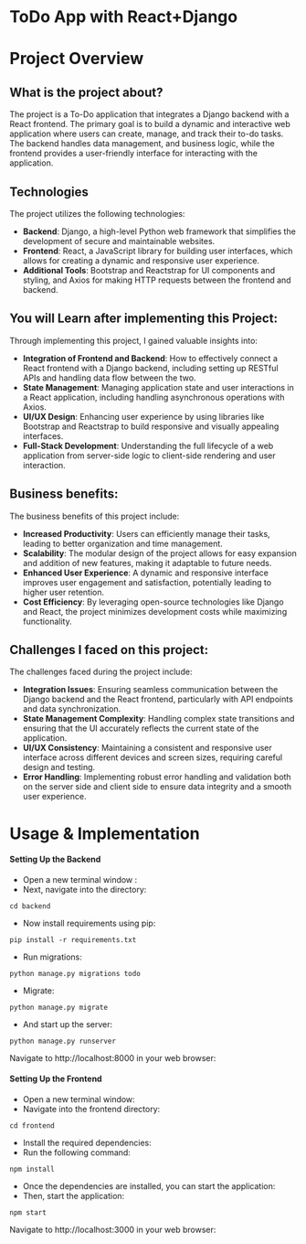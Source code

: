 # ToDo App with React+Django


# Project Overview

## What is the project about?

The project is a To-Do application that integrates a Django backend with a React frontend. The primary goal is to build a dynamic and interactive web application where users can create, manage, and track their to-do tasks. The backend handles data management,  and business logic, while the frontend provides a user-friendly interface for interacting with the application.

## Technologies

The project utilizes the following technologies:
- **Backend**: Django, a high-level Python web framework that simplifies the development of secure and maintainable websites.
- **Frontend**: React, a JavaScript library for building user interfaces, which allows for creating a dynamic and responsive user experience.
- **Additional Tools**: Bootstrap and Reactstrap for UI components and styling, and Axios for making HTTP requests between the frontend and backend.

## You will Learn after implementing this Project:

Through implementing this project, I gained valuable insights into:
- **Integration of Frontend and Backend**: How to effectively connect a React frontend with a Django backend, including setting up RESTful APIs and handling data flow between the two.
- **State Management**: Managing application state and user interactions in a React application, including handling asynchronous operations with Axios.
- **UI/UX Design**: Enhancing user experience by using libraries like Bootstrap and Reactstrap to build responsive and visually appealing interfaces.
- **Full-Stack Development**: Understanding the full lifecycle of a web application from server-side logic to client-side rendering and user interaction.

## Business benefits:

The business benefits of this project include:
- **Increased Productivity**: Users can efficiently manage their tasks, leading to better organization and time management.
- **Scalability**: The modular design of the project allows for easy expansion and addition of new features, making it adaptable to future needs.
- **Enhanced User Experience**: A dynamic and responsive interface improves user engagement and satisfaction, potentially leading to higher user retention.
- **Cost Efficiency**: By leveraging open-source technologies like Django and React, the project minimizes development costs while maximizing functionality.

## Challenges I faced on this project:

The challenges faced during the project include:
- **Integration Issues**: Ensuring seamless communication between the Django backend and the React frontend, particularly with API endpoints and data synchronization.
- **State Management Complexity**: Handling complex state transitions and ensuring that the UI accurately reflects the current state of the application.
- **UI/UX Consistency**: Maintaining a consistent and responsive user interface across different devices and screen sizes, requiring careful design and testing.
- **Error Handling**: Implementing robust error handling and validation both on the server side and client side to ensure data integrity and a smooth user experience.


# Usage & Implementation
#### Setting Up the Backend
- Open a new terminal window :
- Next, navigate into the directory:
<pre><code>cd backend</code></pre>
- Now install requirements using pip:
<pre><code>pip install -r requirements.txt</code></pre>
- Run migrations:
<pre><code>python manage.py migrations todo</code></pre>
- Migrate:
<pre><code>python manage.py migrate</code></pre>
- And start up the server:
<pre><code>python manage.py runserver</code></pre>
Navigate to http://localhost:8000 in your web browser:
<br>

#### Setting Up the Frontend
- Open a new terminal window:
- Navigate into the frontend directory:
 <pre><code>cd frontend</code></pre>
- Install the required dependencies:
- Run the following command:
 <pre><code>npm install</code></pre>
- Once the dependencies are installed, you can start the application:
- Then, start the application:
 <pre><code>npm start</code></pre>


Navigate to http://localhost:3000 in your web browser:
